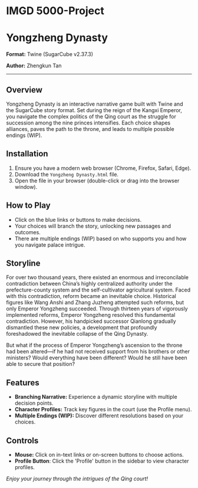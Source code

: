 # IMGD 5000-Project
# Yongzheng Dynasty

**Format:** Twine (SugarCube v2.37.3)

**Author:** Zhengkun Tan

---

## Overview

Yongzheng Dynasty is an interactive narrative game built with Twine and the SugarCube story format. Set during the reign of the Kangxi Emperor, you navigate the complex politics of the Qing court as the struggle for succession among the nine princes intensifies. Each choice shapes alliances, paves the path to the throne, and leads to multiple possible endings (WIP).

## Installation

1. Ensure you have a modern web browser (Chrome, Firefox, Safari, Edge).
2. Download the `Yongzheng Dynasty.html` file.
3. Open the file in your browser (double-click or drag into the browser window).

## How to Play

* Click on the blue links or buttons to make decisions.
* Your choices will branch the story, unlocking new passages and outcomes.
* There are multiple endings (WIP) based on who supports you and how you navigate palace intrigue.

## Storyline

For over two thousand years, there existed an enormous and irreconcilable contradiction between China’s highly centralized authority under the prefecture-county system and the self-cultivator agricultural system. Faced with this contradiction, reform became an inevitable choice. Historical figures like Wang Anshi and Zhang Juzheng attempted such reforms, but only Emperor Yongzheng succeeded. Through thirteen years of vigorously implemented reforms, Emperor Yongzheng resolved this fundamental contradiction. However, his handpicked successor Qianlong gradually dismantled these new policies, a development that profoundly foreshadowed the inevitable collapse of the Qing Dynasty.

But what if the process of Emperor Yongzheng’s ascension to the throne had been altered—if he had not received support from his brothers or other ministers? Would everything have been different? Would he still have been able to secure that position?

## Features

* **Branching Narrative:** Experience a dynamic storyline with multiple decision points.
* **Character Profiles:** Track key figures in the court (use the Profile menu).
* **Multiple Endings (WIP):** Discover different resolutions based on your choices.

## Controls

* **Mouse:** Click on in-text links or on-screen buttons to choose actions.
* **Profile Button**: Click the 'Profile' button in the sidebar to view character profiles.

*Enjoy your journey through the intrigues of the Qing court!*
